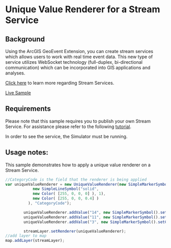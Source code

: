 # Unique Value Renderer for a Stream Service

## Background
Using the ArcGIS GeoEvent Extension, you can create stream services which allows users to work with real time event data. This new type of service utilizes WebSocket technology (full-duplex, bi-directional communication) which can be incorporated into GIS applications and analyses.

[Click here](https://server.arcgis.com/en/geoevent-extension/latest/process-event-data/stream-services.htm#GUID-B2A2BF7A-3946-4CBC-BA07-A657524EE5BE) to learn more regarding Stream Services.

[Live Sample](http://esri.github.io/developer-support/web-js/stream-service-uniqueValueRenderer/streamLayerUniqueVRend.html)

## Requirements
Please note that this sample requires you to publish your own Stream Service. For assistance please refer to the following [tutorial](http://www.arcgis.com/home/item.html?id=b087b8193b55465cb94d4c451dd541ac).

In order to see the service, the Simulator must be running.

## Usage notes:
This sample demonstrates how to apply a unique value renderer on a Stream Service.
```javascript
//CategoryCode is the field that the renderer is being applied
var uniqueValueRenderer = new UniqueValueRenderer(new SimpleMarkerSymbol("circle", 8,
            new SimpleLineSymbol("solid",
            new Color( [255, 0, 0, 0] ), 1),
            new Color( [255, 0, 0, 0.4] )
          ), "CategoryCode");

        uniqueValueRenderer.addValue("14", new SimpleMarkerSymbol().setColor(new Color([255, 0, 0, 0.5])));
        uniqueValueRenderer.addValue("11", new SimpleMarkerSymbol().setColor(new Color([0, 255, 0, 0.5])));
        uniqueValueRenderer.addValue("3", new SimpleMarkerSymbol().setColor(new Color([0, 0, 255, 0.5])));

        streamLayer.setRenderer(uniqueValueRenderer);
//add layer to map
map.addLayer(streamLayer);
```
